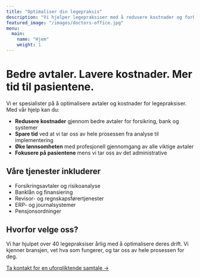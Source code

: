 ```yaml
---
title: "Optimaliser din legepraksis"
description: "Vi hjelper legepraksiser med å redusere kostnader og forbedre avtaler"
featured_image: "/images/doctors-office.jpg"
menu:
  main:
    name: "Hjem"
    weight: 1
---
```


# Bedre avtaler. Lavere kostnader. Mer tid til pasientene.

Vi er spesialister på å optimalisere avtaler og kostnader for legepraksiser. Med vår hjelp kan du:

* **Redusere kostnader** gjennom bedre avtaler for forsikring, bank og systemer
* **Spare tid** ved at vi tar oss av hele prosessen fra analyse til implementering
* **Øke lønnsomheten** med profesjonell gjennomgang av alle viktige avtaler
* **Fokusere på pasientene** mens vi tar oss av det administrative

## Våre tjenester inkluderer

* Forsikringsavtaler og risikoanalyse
* Banklån og finansiering
* Revisor- og regnskapsførertjenester
* ERP- og journalsystemer
* Pensjonsordninger

## Hvorfor velge oss?

Vi har hjulpet over 40 legepraksiser årlig med å optimalisere deres drift. Vi kjenner bransjen, vet hva som fungerer, og tar oss av hele prosessen for deg.

[Ta kontakt for en uforpliktende samtale →](/kontakt)
